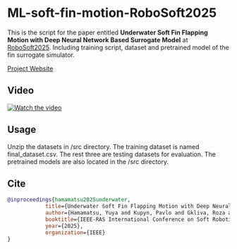# ML-soft-fin-motion-RoboSoft2025

This is the script for the paper entitled **Underwater Soft Fin Flapping Motion with Deep Neural Network Based Surrogate Model** at [RoboSoft2025](https://robosoft2025.org/).
Including training script, dataset and pretrained model of the fin surrogate simulator.

[Project Website](https://hmmt.ee/research/robosoft2025/)

## Video

[![Watch the video](https://img.youtube.com/vi/kXK6Rg0H76Y/maxresdefault.jpg)](https://youtu.be/kXK6Rg0H76Y?si=Op2ifv9167ptCTK3)

## Usage 
Unzip the datasets in /src directory. The training dataset is named final_dataset.csv. The rest three are testing datasets for evaluation. The pretrained models are also located in the /src directory.

## Cite
```bibtex
@inproceedings{hamamatsu2025underwater,
            title={Underwater Soft Fin Flapping Motion with Deep Neural Network Based Surrogate Model}, 
            author={Hamamatsu, Yuya and Kupyn, Pavlo and Gkliva, Roza and Asko, Ristolainen and  Kruusmaa, Maarja},
            booktitle={IEEE-RAS International Conference on Soft Robotics (RoboSoft)},
            year={2025},
            organization={IEEE}
}
```
